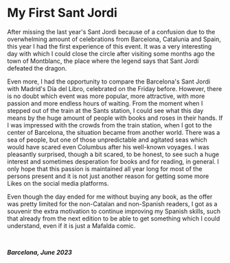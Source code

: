 &nbsp;

# My First Sant Jordi

After missing the last year's Sant Jordi because of a confusion due to the overwhelming amount of celebrations from Barcelona, Catalunia and Spain, this year I had the first experience of this event. It was a very interesting day with which I could close the circle after visiting some months ago the town of Montblanc, the place where the legend says that Sant Jordi defeated the dragon.

Even more, I had the opportunity to compare the Barcelona's Sant Jordi with Madrid's Día del Libro, celebrated on the Friday before. However, there is no doubt which event was more popular, more attractive, with more passion and more endless hours of waiting. From the moment when I stepped out of the train at the Sants station, I could see what this day means by the huge amount of people with books and roses in their hands. If I was impressed with the crowds from the train station, when I got to the center of Barcelona, the situation became from another world. There was a sea of people, but one of those unpredictable and agitated seas which would have scared even Columbus after his well-known voyages. I was pleasantly surprised, though a bit scared, to be honest, to see such a huge interest and sometimes desperation for books and for reading, in general. I only hope that this passion is maintained all year long for most of the persons present and it is not just another reason for getting some more Likes on the social media platforms.

Even though the day ended for me without buying any book, as the offer was pretty limited for the non-Catalan and non-Spanish readers, I got as a souvenir the extra motivation to continue improving my Spanish skills, such that already from the next edition to be able to get something which I could understand, even if it is just a Mafalda comic.

&nbsp;

***Barcelona, June 2023*** 
